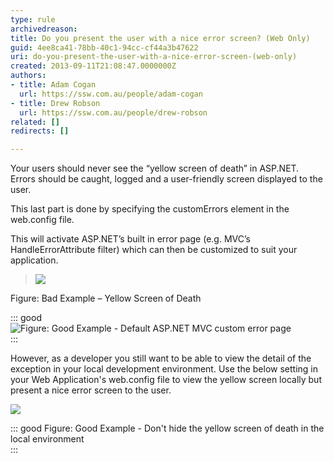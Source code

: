 ```yaml
---
type: rule
archivedreason: 
title: Do you present the user with a nice error screen? (Web Only)
guid: 4ee8ca41-78bb-40c1-94cc-cf44a3b47622
uri: do-you-present-the-user-with-a-nice-error-screen-(web-only)
created: 2013-09-11T21:08:47.0000000Z
authors:
- title: Adam Cogan
  url: https://ssw.com.au/people/adam-cogan
- title: Drew Robson
  url: https://ssw.com.au/people/drew-robson
related: []
redirects: []

---
```


Your users should never see the “yellow screen of death” in ASP.NET. Errors should be caught, logged and a user-friendly screen displayed to the user.

<!--endintro-->

This last part is done by specifying the customErrors element in the web.config file.

This will activate ASP.NET’s built in error page (e.g. MVC’s HandleErrorAttribute filter) which can then be customized to suit your application.




> ![](error-screen-bad.jpg)

Figure: Bad Example – Yellow Screen of Death

::: good  
![Figure: Good Example - Default ASP.NET MVC custom error page](error-screen-good.jpg)  
:::



However, as a developer you still want to be able to view the detail of the exception in your local development environment. Use the below setting in your Web Application's web.config file to view the yellow screen locally but present a nice error screen to the user.



![](14-08-2014-2-47-50-PM-compressor.png)


::: good
Figure: Good Example - Don't hide the yellow screen of death in the local environment  
:::
